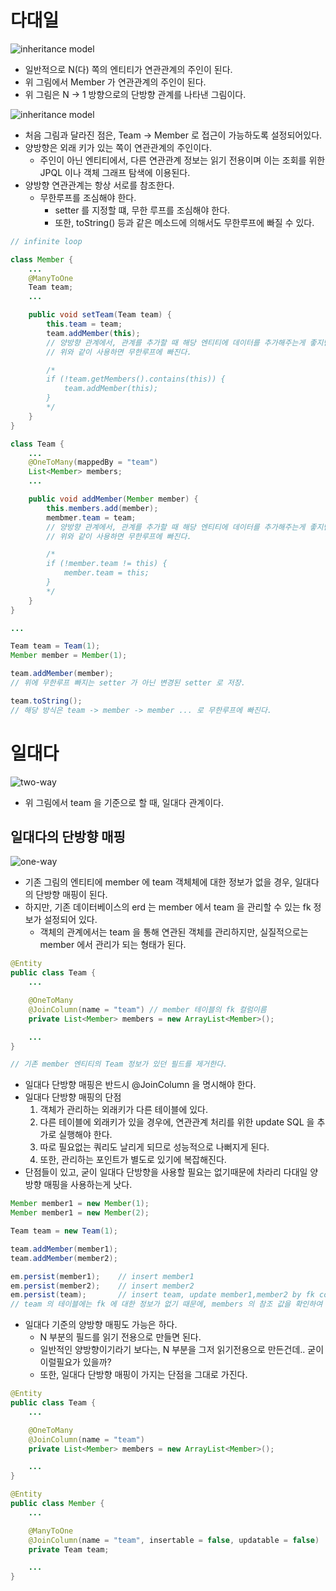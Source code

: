 # 다대일

![inheritance model](../images/4.%20one-way%20relationship.png)

* 일반적으로 N(다) 쪽의 엔티티가 연관관계의 주인이 된다.
* 위 그림에서 Member 가 연관관계의 주인이 된다.
* 위 그림은 N -> 1 방향으로의 단방향 관계를 나타낸 그림이다.

![inheritance model](../images/5.%20two-way%20relationship2.png)

* 처음 그림과 달라진 점은, Team -> Member 로 접근이 가능하도록 설정되어있다.
* 양방향은 외래 키가 있는 쪽이 연관관계의 주인이다.
    * 주인이 아닌 엔티티에서, 다른 연관관계 정보는 읽기 전용이며 이는 조회를 위한 JPQL 이나 객체 그래프 탐색에 이용된다.
* 양방향 연관관계는 항상 서로를 참조한다.
    * 무한루프를 조심해야 한다.
        * setter 를 지정할 떄, 무한 루프를 조심해야 한다.
        * 또한, toString() 등과 같은 메소드에 의해서도 무한루프에 빠질 수 있다.

```java
// infinite loop

class Member {
    ...
    @ManyToOne
    Team team;
    ...

    public void setTeam(Team team) {
        this.team = team;
        team.addMember(this);
        // 양방향 관계에서, 관계를 추가할 때 해당 엔티티에 데이터를 추가해주는게 좋지만
        // 위와 같이 사용하면 무한루프에 빠진다.

        /*
        if (!team.getMembers().contains(this)) {
            team.addMember(this);
        }
        */
    }
}

class Team {
    ...
    @OneToMany(mappedBy = "team")
    List<Member> members;
    ...

    public void addMember(Member member) {
        this.members.add(member);
        membmer.team = team;
        // 양방향 관계에서, 관계를 추가할 때 해당 엔티티에 데이터를 추가해주는게 좋지만
        // 위와 같이 사용하면 무한루프에 빠진다.

        /*
        if (!member.team != this) {
            member.team = this;
        }
        */
    }
}

...

Team team = Team(1);
Member member = Member(1);

team.addMember(member);
// 위에 무한루프 빠지는 setter 가 아닌 변경된 setter 로 저장.

team.toString();
// 해당 방식은 team -> member -> member ... 로 무한루프에 빠진다.
```

# 일대다

![two-way](../images/5.%20two-way%20relationship2.png)

* 위 그림에서 team 을 기준으로 할 때, 일대다 관계이다.

## 일대다의 단방향 매핑

![one-way](../images/5.%20two-way%20relationship3.png)

* 기존 그림의 엔티티에 member 에 team 객체체에 대한 정보가 없을 경우, 일대다의 단방향 매핑이 된다.
* 하지만, 기존 데이터베이스의 erd 는 member 에서 team 을 관리할 수 있는 fk 정보가 설정되어 있다.
    * 객체의 관계에서는 team 을 통해 연관된 객체를 관리하지만, 실질적으로는 member 에서 관리가 되는 형태가 된다.
    
```java
@Entity
public class Team {
    ...

    @OneToMany
    @JoinColumn(name = "team") // member 테이블의 fk 컬럼이름
    private List<Member> members = new ArrayList<Member>();

    ...
}

// 기존 member 엔티티의 Team 정보가 있던 필드를 제거한다.
```

* 일대다 단방향 매핑은 반드시 @JoinColumn 을 명시해야 한다.
* 일대다 단방향 매핑의 단점
    1. 객체가 관리하는 외래키가 다른 테이블에 있다.
    2. 다른 테이블에 외래키가 있을 경우에, 연관관계 처리를 위한 update SQL 을 추가로 실행해야 한다.
    3. 따로 필요없는 쿼리도 날리게 되므로 성능적으로 나뻐지게 된다.
    4. 또한, 관리하는 포인트가 별도로 있기에 복잡해진다.
* 단점들이 있고, 굳이 일대다 단방향을 사용할 필요는 없기때문에 차라리 다대일 양방향 매핑을 사용하는게 낫다.
    
```java
Member member1 = new Member(1);
Member member1 = new Member(2);

Team team = new Team(1);

team.addMember(member1);
team.addMember(member2);

em.persist(member1);    // insert member1
em.persist(member2);    // insert member2
em.persist(team);       // insert team, update member1,member2 by fk column
// team 의 테이블에는 fk 에 대한 정보가 없기 때문에, members 의 참조 값을 확인하여 member 테이블의 team 컬럼을 업데이트 해줘야 한다.
```

* 일대다 기준의 양방향 매핑도 가능은 하다.
    * N 부분의 필드를 읽기 전용으로 만들면 된다.
    * 일반적인 양방향이기라기 보다는, N 부분을 그저 읽기전용으로 만든건데.. 굳이 이럴필요가 있을까?
    * 또한, 일대다 단방향 매핑이 가지는 단점을 그대로 가진다.

```java
@Entity
public class Team {
    ...

    @OneToMany
    @JoinColumn(name = "team")
    private List<Member> members = new ArrayList<Member>();

    ...
}

@Entity
public class Member {
    ...

    @ManyToOne
    @JoinColumn(name = "team", insertable = false, updatable = false)
    private Team team;

    ...
}
```
